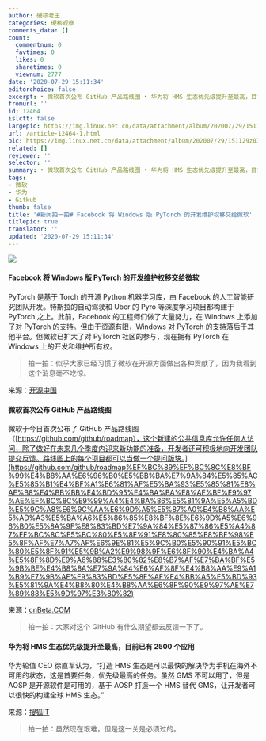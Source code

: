 ```yaml
---
author: 硬核老王
categories: 硬核观察
comments_data: []
count:
  commentnum: 0
  favtimes: 0
  likes: 0
  sharetimes: 0
  viewnum: 2777
date: '2020-07-29 15:11:34'
editorchoice: false
excerpt: • 微软首次公布 GitHub 产品路线图 • 华为将 HMS 生态优先级提升至最高，目前已有 2500 个应用
fromurl: ''
id: 12464
islctt: false
largepic: https://img.linux.net.cn/data/attachment/album/202007/29/151129z03tt372tt3a72k3.jpg
url: /article-12464-1.html
pic: https://img.linux.net.cn/data/attachment/album/202007/29/151129z03tt372tt3a72k3.jpg.thumb.jpg
related: []
reviewer: ''
selector: ''
summary: • 微软首次公布 GitHub 产品路线图 • 华为将 HMS 生态优先级提升至最高，目前已有 2500 个应用
tags:
- 微软
- 华为
- GitHub
thumb: false
title: '#新闻拍一拍# Facebook 将 Windows 版 PyTorch 的开发维护权移交给微软'
titlepic: true
translator: ''
updated: '2020-07-29 15:11:34'
---
```


![](/data/attachment/album/202007/29/151129z03tt372tt3a72k3.jpg)


#### Facebook 将 Windows 版 PyTorch 的开发维护权移交给微软


PyTorch 是基于 Torch 的开源 Python 机器学习库，由 Facebook 的人工智能研究团队开发。特斯拉的自动驾驶和 Uber 的 Pyro 等深度学习项目都构建于 PyTorch 之上。此前，Facebook 的工程师们做了大量努力，在 Windows 上添加了对 PyTorch 的支持。但由于资源有限，Windows 对 PyTorch 的支持落后于其他平台。但微软已扩大了对 PyTorch 社区的参与，现在拥有 PyTorch 在 Windows 上的开发和维护所有权。



> 
> 拍一拍：似乎大家已经习惯了微软在开源方面做出各种贡献了，因为我看到这个消息毫不吃惊。
> 
> 
> 


来源：[开源中国](https://www.oschina.net/news/117544/microsoft-becomes-maintainer-of-the-windows-version-of-pytorch)


#### 微软首次公布 GitHub 产品路线图


微软于今日首次公布了 GitHub 产品路线图（[https://github.com/github/roadmap），这个新建的公共信息库允许任何人访问，除了做好在未来几个季度内迎来新功能的准备，开发者还可积极地向开发团队提交反馈。路线图上的每个项目都可以当做一个提问版块。](https://github.com/github/roadmap%EF%BC%89%EF%BC%8C%E8%BF%99%E4%B8%AA%E6%96%B0%E5%BB%BA%E7%9A%84%E5%85%AC%E5%85%B1%E4%BF%A1%E6%81%AF%E5%BA%93%E5%85%81%E8%AE%B8%E4%BB%BB%E4%BD%95%E4%BA%BA%E8%AE%BF%E9%97%AE%EF%BC%8C%E9%99%A4%E4%BA%86%E5%81%9A%E5%A5%BD%E5%9C%A8%E6%9C%AA%E6%9D%A5%E5%87%A0%E4%B8%AA%E5%AD%A3%E5%BA%A6%E5%86%85%E8%BF%8E%E6%9D%A5%E6%96%B0%E5%8A%9F%E8%83%BD%E7%9A%84%E5%87%86%E5%A4%87%EF%BC%8C%E5%BC%80%E5%8F%91%E8%80%85%E8%BF%98%E5%8F%AF%E7%A7%AF%E6%9E%81%E5%9C%B0%E5%90%91%E5%BC%80%E5%8F%91%E5%9B%A2%E9%98%9F%E6%8F%90%E4%BA%A4%E5%8F%8D%E9%A6%88%E3%80%82%E8%B7%AF%E7%BA%BF%E5%9B%BE%E4%B8%8A%E7%9A%84%E6%AF%8F%E4%B8%AA%E9%A1%B9%E7%9B%AE%E9%83%BD%E5%8F%AF%E4%BB%A5%E5%BD%93%E5%81%9A%E4%B8%80%E4%B8%AA%E6%8F%90%E9%97%AE%E7%89%88%E5%9D%97%E3%80%82)


来源：[cnBeta.COM](https://www.cnbeta.com/articles/tech/1009037.htm)



> 
> 拍一拍：大家对这个 GitHub 有什么期望都去反馈一下了。
> 
> 
> 


#### 华为将 HMS 生态优先级提升至最高，目前已有 2500 个应用


华为轮值 CEO 徐直军认为，“打造 HMS 生态是可以最快的解决华为手机在海外不可用的状态，这是首要任务，优先级最高的任务。虽然 GMS 不可以用了，但是 AOSP 是开源软件是可用的，基于 AOSP 打造一个 HMS 替代 GMS，让开发者可以很快的构建全球 HMS 生态。”


来源：[搜狐IT](https://www.cnbeta.com/articles/tech/1009119.htm)



> 
> 拍一拍：虽然现在艰难，但是这一关是必须过的。
> 
> 
>